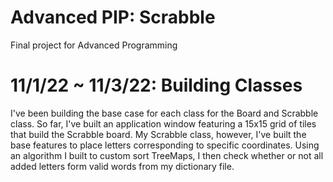 # Advanced PIP: Scrabble
Final project for Advanced Programming

# 11/1/22 ~ 11/3/22: Building Classes
  I've been building the base case for each class for the Board and Scrabble class. So far, I've built an application window featuring a 15x15 grid of tiles that build the Scrabble board. 
  My Scrabble class, however, I've built the base features to place letters corresponding to specific coordinates. Using an algorithm I built to custom sort TreeMaps, I then check whether or not all added letters form valid words from my dictionary file. 
